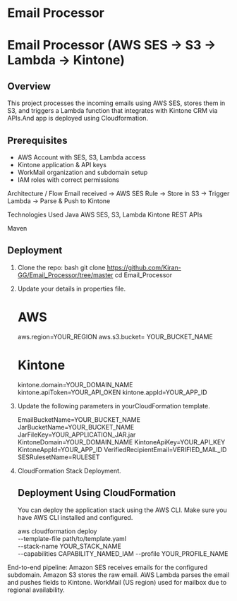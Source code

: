 # Email Processor
# Email Processor (AWS SES → S3 → Lambda → Kintone)

## Overview
This project processes the incoming emails using AWS SES, stores them in S3, and triggers a Lambda function that integrates with Kintone CRM via APIs.And app is deployed using Cloudformation.

## Prerequisites
- AWS Account with SES, S3, Lambda access
- Kintone application & API keys
- WorkMail organization and subdomain setup
- IAM roles with correct permissions

Architecture / Flow
Email received → AWS SES Rule → Store in S3 → Trigger Lambda → Parse & Push to Kintone

Technologies Used
Java 
AWS SES, S3, Lambda
Kintone REST APIs

Maven
## Deployment
1. Clone the repo:
   bash
   git clone https://github.com/Kiran-GG/Email_Processor/tree/master
   cd Email_Processor

2. Update your details in properties file.

   # AWS

   aws.region=YOUR_REGION
   aws.s3.bucket= YOUR_BUCKET_NAME

   # Kintone

   kintone.domain=YOUR_DOMAIN_NAME
   kintone.apiToken=YOUR_API_OKEN
   kintone.appId=YOUR_APP_ID

3. Update the following parameters in yourCloudFormation template.

   EmailBucketName=YOUR_BUCKET_NAME
   JarBucketName=YOUR_BUCKET_NAME
   JarFileKey=YOUR_APPLICATION_JAR.jar
   KintoneDomain=YOUR_DOMAIN_NAME
   KintoneApiKey=YOUR_API_KEY
   KintoneAppId=YOUR_APP_ID
   VerifiedRecipientEmail=VERIFIED_MAIL_ID
   SESRulesetName=RULESET

4. CloudFormation Stack Deployment.

   ## Deployment Using CloudFormation
   You can deploy the application stack using the AWS CLI. Make sure you have AWS CLI installed and configured.

   aws cloudformation deploy \
    --template-file path/to/template.yaml \
    --stack-name YOUR_STACK_NAME \
    --capabilities CAPABILITY_NAMED_IAM
    --profile YOUR_PROFILE_NAME

End-to-end pipeline:
Amazon SES receives emails for the configured subdomain.
Amazon S3 stores the raw email.
AWS Lambda parses the email and pushes fields to Kintone.
WorkMail (US region) used for mailbox due to regional availability.